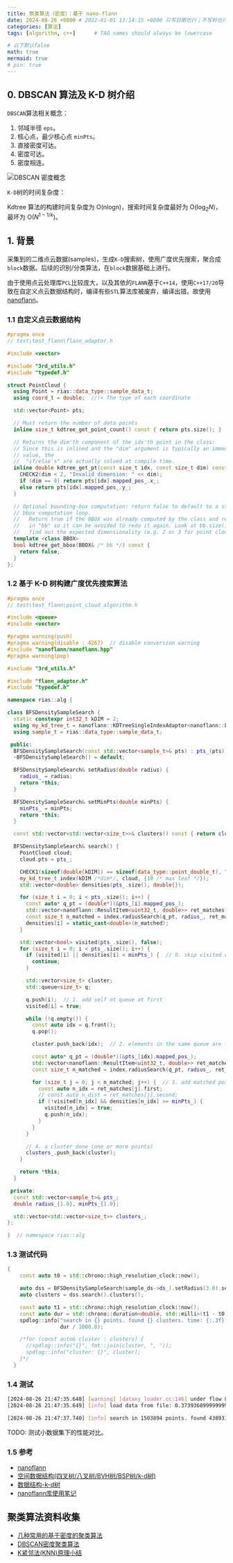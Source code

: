```yaml
---
title: 聚类算法（密度）：基于 nano-flann
date: 2024-08-26 +0800 # 2022-01-01 13:14:15 +0800 只写日期也行；不写秒也行；这样也行 2022-03-09T00:55:42+08:00
categories: [算法]
tags: [algorithm, c++]      # TAG names should always be lowercase

# 以下默认false
math: true
mermaid: true
# pin: true
---
```


## 0. DBSCAN 算法及 K-D 树介绍

`DBSCAN`算法相关概念：

1. 邻域半径 `eps`。
2. 核心点，最少核心点 `minPts`。
3. 直接密度可达。
4. 密度可达。
5. 密度相连。

![DBSCAN 密度概念](/assets/images/algorithm/DBSCAN_20240827/dbscan_density.png)

`K-D`树的时间复杂度：

Kdtree 算法的构建时间复杂度为 O(nlogn)，搜索时间复杂度最好为 O($\log_2 N$)，最坏为 O($N^{1-1/k}$)。

## 1. 背景

采集到的二维点云数据(samples)，生成`K-D`搜索树，使用广度优先搜索，聚合成`block`数据。后续的识别/分类算法，在`block`数据基础上进行。

由于使用点云处理库`PCL`比较庞大，以及其依的`FLANN`基于`C++14`，使用`C++17/20`导致在自定义点云数据结构时，编译有些`STL`算法库被废弃，编译出错。故使用 [nanoflann](https://github.com/jlblancoc/nanoflann)。

### 1.1 自定义点云数据结构

```c++
#pragma once
// test\test_flann\flann_adaptor.h

#include <vector>

#include "3rd_utils.h"
#include "typedef.h"

struct PointCloud {
  using Point = rias::data_type::sample_data_t;
  using coord_t = double;  //!< The type of each coordinate

  std::vector<Point> pts;

  // Must return the number of data points
  inline size_t kdtree_get_point_count() const { return pts.size(); }

  // Returns the dim'th component of the idx'th point in the class:
  // Since this is inlined and the "dim" argument is typically an immediate
  // value, the
  //  "if/else's" are actually solved at compile time.
  inline double kdtree_get_pt(const size_t idx, const size_t dim) const {
    CHECK2(dim < 2, "Invalid dimension: " << dim);
    if (dim == 0) return pts[idx].mapped_pos_.x_;
    else return pts[idx].mapped_pos_.y_;
  }

  // Optional bounding-box computation: return false to default to a standard
  // bbox computation loop.
  //   Return true if the BBOX was already computed by the class and returned
  //   in "bb" so it can be avoided to redo it again. Look at bb.size() to
  //   find out the expected dimensionality (e.g. 2 or 3 for point clouds)
  template <class BBOX>
  bool kdtree_get_bbox(BBOX& /* bb */) const {
    return false;
  }
};
```

### 1.2 基于 K-D 树构建广度优先搜索算法

```c++
#pragma once
// test\test_flann\point_cloud_algorithm.h

#include <queue>
#include <vector>

#pragma warning(push)
#pragma warning(disable : 4267)  // disable conversion warning
#include "nanoflann/nanoflann.hpp"
#pragma warning(pop)

#include "3rd_utils.h"

#include "flann_adaptor.h"
#include "typedef.h"

namespace rias::alg {

class BFSDensitySampleSearch {
  static constexpr int32_t kDIM = 2;
  using my_kd_tree_t = nanoflann::KDTreeSingleIndexAdaptor<nanoflann::L2_Simple_Adaptor<double, PointCloud>, PointCloud, kDIM>;
  using sample_t = rias::data_type::sample_data_t;

 public:
  BFSDensitySampleSearch(const std::vector<sample_t>& pts) : pts_(pts) {}
  ~BFSDensitySampleSearch() = default;

  BFSDensitySampleSearch& setRadius(double radius) {
    radius_ = radius;
    return *this;
  }

  BFSDensitySampleSearch& setMinPts(double minPts) {
    minPts_ = minPts;
    return *this;
  }

  const std::vector<std::vector<size_t>>& clusters() const { return clusters_; }

  BFSDensitySampleSearch& search() {
    PointCloud cloud;
    cloud.pts = pts_;

    CHECK1(sizeof(double[kDIM]) == sizeof(data_type::point_double_t), "sizeof(double[kDIM])");
    my_kd_tree_t index(kDIM /*dim*/, cloud, {10 /* max leaf */});
    std::vector<double> densities(pts_.size(), double{});

    for (size_t i = 0; i < pts_.size(); i++) {
      const auto* q_pt = (double*)(&pts_[i].mapped_pos_);
      std::vector<nanoflann::ResultItem<uint32_t, double>> ret_matches;
      const size_t n_matched = index.radiusSearch(q_pt, radius_, ret_matches);
      densities[i] = static_cast<double>(n_matched);
    }

    std::vector<bool> visited(pts_.size(), false);
    for (size_t i = 0; i < pts_.size(); i++) {
      if (visited[i] || densities[i] < minPts_) {  // 0. skip visited or low density points
        continue;
      }

      std::vector<size_t> cluster;
      std::queue<size_t> q;

      q.push(i);  // 1. add self ot queue at first
      visited[i] = true;

      while (!q.empty()) {
        const auto idx = q.front();
        q.pop();

        cluster.push_back(idx);  // 2. elements in the same queue are in the same cluster

        const auto* q_pt = (double*)(&pts_[idx].mapped_pos_);
        std::vector<nanoflann::ResultItem<uint32_t, double>> ret_matches;
        const size_t n_matched = index.radiusSearch(q_pt, radius_, ret_matches);

        for (size_t j = 0; j < n_matched; j++) {  // 3. add matched points to the same queue
          const auto n_idx = ret_matches[j].first;
          // const auto n_dist = ret_matches[j].second;
          if (!visited[n_idx] && densities[n_idx] >= minPts_) {
            visited[n_idx] = true;
            q.push(n_idx);
          }
        }
      }

      // 4. a cluster done (one or more points)
      clusters_.push_back(cluster);
    }

    return *this;
  }

 private:
  const std::vector<sample_t>& pts_;
  double radius_{1.0}, minPts_{1.0};

  std::vector<std::vector<size_t>> clusters_;
};

}  // namespace rias::alg
```

### 1.3 测试代码

```c++
{
    const auto t0 = std::chrono::high_resolution_clock::now();

    auto dss = BFSDensitySampleSearch(sample_ds->ds_).setRadius(3.0).setMinPts(1.0);
    auto clusters = dss.search().clusters();

    const auto t1 = std::chrono::high_resolution_clock::now();
    const auto dur = std::chrono::duration<double, std::milli>(t1 - t0).count();
    spdlog::info("search in {} points. found {} clusters. time: {:.3f} seconds\n", sample_ds->ds_.size(), clusters.size(),
                 dur / 1000.0);

    /*for (const auto& cluster : clusters) {
      //spdlog::info("{}", fmt::join(cluster, ", "));
      spdlog::info("cluster: {}", cluster);
    }*/
  }
```

### 1.4 测试

```bash
[2024-08-26 21:47:35.648] [warning] [dataxy_loader.cc:146] under flow 870 samples in dataset
[2024-08-26 21:47:35.649] [info] load data from file: 0.37393689999999996 seconds

[2024-08-26 21:47:37.740] [info] search in 1503894 points. found 438931 clusters. time: 2.090 seconds
```

TODO: 测试小数据集下的性能对比。

### 1.5 参考

- [nanoflann](https://github.com/jlblancoc/nanoflann)
- [空间数据结构(四叉树/八叉树/BVH树/BSP树/k-d树)](https://www.cnblogs.com/KillerAery/p/10878367.html)
- [数据结构-k-d树](https://yanglei253.github.io/2020/07/11/dataStructure/dataStructure-kdtree/)
- [nanoflann库使用笔记](https://zxl19.github.io/nanoflann-note/)

## 聚类算法资料收集

- [几种常用的基于密度的聚类算法](https://www.cnblogs.com/alterwl/p/density-based-clustering.html)
- [DBSCAN密度聚类算法](https://www.cnblogs.com/pinard/p/6208966.html)
- [K紧邻法(KNN)原理小结](https://www.cnblogs.com/pinard/p/6061661.html)
